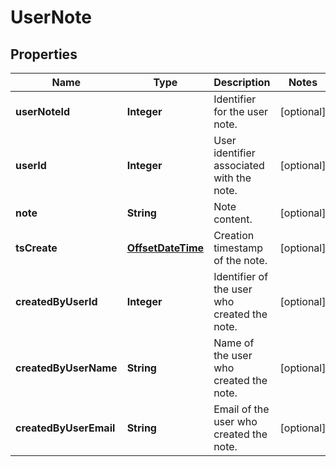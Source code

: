 
# UserNote

## Properties
Name | Type | Description | Notes
------------ | ------------- | ------------- | -------------
**userNoteId** | **Integer** | Identifier for the user note. |  [optional]
**userId** | **Integer** | User identifier associated with the note. |  [optional]
**note** | **String** | Note content. |  [optional]
**tsCreate** | [**OffsetDateTime**](OffsetDateTime.md) | Creation timestamp of the note. |  [optional]
**createdByUserId** | **Integer** | Identifier of the user who created the note. |  [optional]
**createdByUserName** | **String** | Name of the user who created the note. |  [optional]
**createdByUserEmail** | **String** | Email of the user who created the note. |  [optional]



